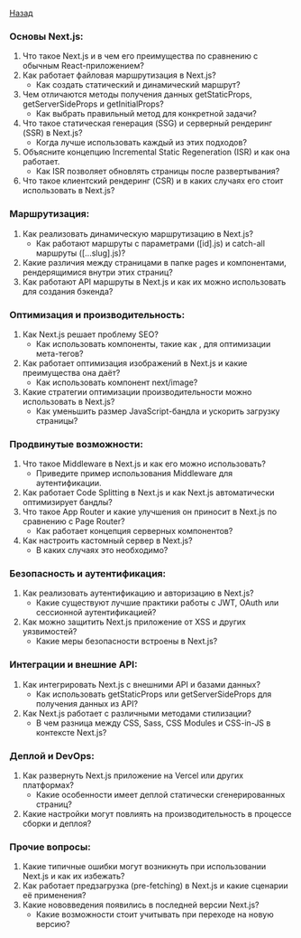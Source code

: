 [Назад](../README.md)

### Основы Next.js:
1. Что такое Next.js и в чем его преимущества по сравнению с обычным React-приложением?
2. Как работает файловая маршрутизация в Next.js?
   - Как создать статический и динамический маршрут?
3. Чем отличаются методы получения данных getStaticProps, getServerSideProps и getInitialProps?
   - Как выбрать правильный метод для конкретной задачи?
4. Что такое статическая генерация (SSG) и серверный рендеринг (SSR) в Next.js?
   - Когда лучше использовать каждый из этих подходов?
5. Объясните концепцию Incremental Static Regeneration (ISR) и как она работает.
   - Как ISR позволяет обновлять страницы после развертывания?
6. Что такое клиентский рендеринг (CSR) и в каких случаях его стоит использовать в Next.js?

### Маршрутизация:
1. Как реализовать динамическую маршрутизацию в Next.js?
   - Как работают маршруты с параметрами ([id].js) и catch-all маршруты ([...slug].js)?
2. Какие различия между страницами в папке pages и компонентами, рендерящимися внутри этих страниц?
3. Как работают API маршруты в Next.js и как их можно использовать для создания бэкенда?

### Оптимизация и производительность:
1. Как Next.js решает проблему SEO?
   - Как использовать компоненты, такие как <Head>, для оптимизации мета-тегов?
2. Как работает оптимизация изображений в Next.js и какие преимущества она даёт?
   - Как использовать компонент next/image?
3. Какие стратегии оптимизации производительности можно использовать в Next.js?
   - Как уменьшить размер JavaScript-бандла и ускорить загрузку страницы?

### Продвинутые возможности:
1. Что такое Middleware в Next.js и как его можно использовать?
   - Приведите пример использования Middleware для аутентификации.
2. Как работает Code Splitting в Next.js и как Next.js автоматически оптимизирует бандлы?
3. Что такое App Router и какие улучшения он приносит в Next.js по сравнению с Page Router?
   - Как работает концепция серверных компонентов?
4. Как настроить кастомный сервер в Next.js?
   - В каких случаях это необходимо?

### Безопасность и аутентификация:
1. Как реализовать аутентификацию и авторизацию в Next.js?
   - Какие существуют лучшие практики работы с JWT, OAuth или сессионной аутентификацией?
2. Как можно защитить Next.js приложение от XSS и других уязвимостей?
   - Какие меры безопасности встроены в Next.js?

### Интеграции и внешние API:
1. Как интегрировать Next.js с внешними API и базами данных?
   - Как использовать getStaticProps или getServerSideProps для получения данных из API?
2. Как Next.js работает с различными методами стилизации?
   - В чем разница между CSS, Sass, CSS Modules и CSS-in-JS в контексте Next.js?

### Деплой и DevOps:
1. Как развернуть Next.js приложение на Vercel или других платформах?
   - Какие особенности имеет деплой статически сгенерированных страниц?
2. Какие настройки могут повлиять на производительность в процессе сборки и деплоя?

### Прочие вопросы:
1. Какие типичные ошибки могут возникнуть при использовании Next.js и как их избежать?
2. Как работает предзагрузка (pre-fetching) в Next.js и какие сценарии её применения?
3. Какие нововведения появились в последней версии Next.js?
   - Какие возможности стоит учитывать при переходе на новую версию?
